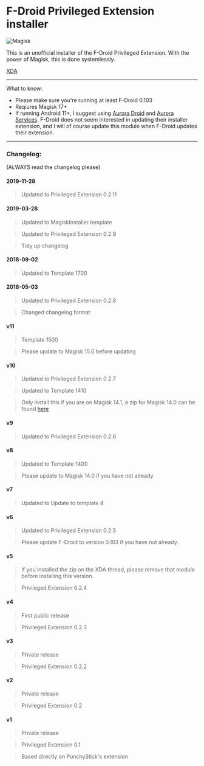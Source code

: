 # F-Droid Privileged Extension installer

![Magisk](http://i.imgur.com/WA4LBkF.png)

This is an unofficial installer of the F-Droid Privileged Extension. With the power of Magisk, this is done systemlessly.

[XDA](https://forum.xda-developers.com/apps/magisk/module-f-droid-privileged-extension-t3587068#post71796001)

---

What to know:

* Please make sure you're running at least F-Droid 0.103
* Reqiures Magisk 17+
* If running Android 11+, I suggest using [Aurora Droid](https://f-droid.org/en/packages/com.aurora.adroid/) and [Aurora Services](https://github.com/whyorean/AuroraServices). F-Droid does not seem interested in updating their installer extension, and I will of course update this module when F-Droid updates their extension. 
---

### Changelog:

(ALWAYS read the changelog please)

#### 2019-11-28

>Updated to Privileged Extension 0.2.11

#### 2019-03-28

>Updated to MagiskInstaller template

>Updated to Privileged Extension 0.2.9

>Tidy up changelog

#### 2018-09-02

>Updated to Template 1700

#### 2018-05-03

>Updated to Privileged Extension 0.2.8

>Changed changelog format

#### v11

>Template 1500

>Please update to Magisk 15.0 before updating

#### v10

>Updated to Privileged Extension 0.2.7

>Updated to Template 1410

>Only install this if you are on Magisk 14.1, a zip for Magisk 14.0 can be found [here](https://www.androidfilehost.com/?fid=745849072291676800)

#### v9

>Updated to Privileged Extension 0.2.6

#### v8

>Updated to Template 1400

>Please update to Magisk 14.0 if you have not already

#### v7

>Updated to Update to template 4

#### v6

>Updated to Privileged Extension 0.2.5

>Please update F-Droid to version 0.103 if you have not already.

#### v5

>If you installed the zip on the XDA thread, please remove that module before installing this version.

>Privileged Extension 0.2.4

#### v4

>First public release

>Privileged Extension 0.2.3

#### v3

>Private release

>Privileged Extension 0.2.2

#### v2

>Private release

>Privileged Extension 0.2


#### v1

>Private release

>Privileged Extension 0.1

>Based directly on PunchyStick's extension
